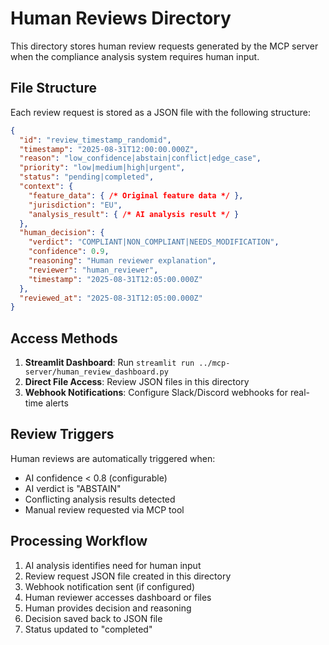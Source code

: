 # Human Reviews Directory

This directory stores human review requests generated by the MCP server when the compliance analysis system requires human input.

## File Structure

Each review request is stored as a JSON file with the following structure:

```json
{
  "id": "review_timestamp_randomid",
  "timestamp": "2025-08-31T12:00:00.000Z",
  "reason": "low_confidence|abstain|conflict|edge_case",
  "priority": "low|medium|high|urgent",
  "status": "pending|completed",
  "context": {
    "feature_data": { /* Original feature data */ },
    "jurisdiction": "EU",
    "analysis_result": { /* AI analysis result */ }
  },
  "human_decision": {
    "verdict": "COMPLIANT|NON_COMPLIANT|NEEDS_MODIFICATION",
    "confidence": 0.9,
    "reasoning": "Human reviewer explanation",
    "reviewer": "human_reviewer",
    "timestamp": "2025-08-31T12:05:00.000Z"
  },
  "reviewed_at": "2025-08-31T12:05:00.000Z"
}
```

## Access Methods

1. **Streamlit Dashboard**: Run `streamlit run ../mcp-server/human_review_dashboard.py`
2. **Direct File Access**: Review JSON files in this directory
3. **Webhook Notifications**: Configure Slack/Discord webhooks for real-time alerts

## Review Triggers

Human reviews are automatically triggered when:
- AI confidence < 0.8 (configurable)
- AI verdict is "ABSTAIN"
- Conflicting analysis results detected
- Manual review requested via MCP tool

## Processing Workflow

1. AI analysis identifies need for human input
2. Review request JSON file created in this directory
3. Webhook notification sent (if configured)
4. Human reviewer accesses dashboard or files
5. Human provides decision and reasoning
6. Decision saved back to JSON file
7. Status updated to "completed"
